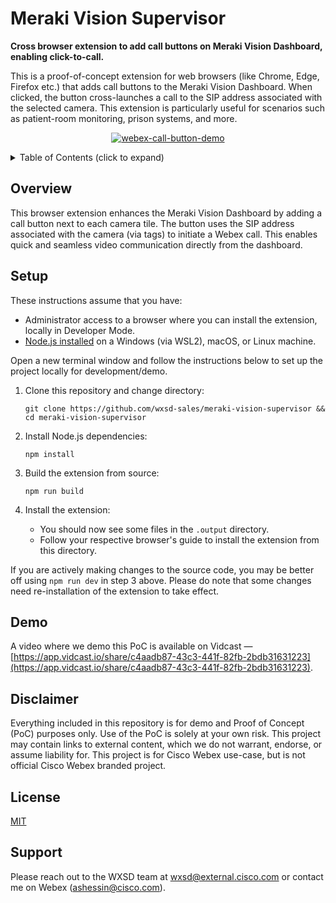 # Meraki Vision Supervisor

**Cross browser extension to add call buttons on Meraki Vision Dashboard, enabling click-to-call.**

This is a proof-of-concept extension for web browsers (like Chrome, Edge, Firefox etc.) that adds call buttons to the Meraki Vision Dashboard. When clicked, the button cross-launches a call to the SIP address associated with the selected camera. This extension is particularly useful for scenarios such as patient-room monitoring, prison systems, and more.

<p align="center">
   <a href="https://app.vidcast.io/share/c4aadb87-43c3-441f-82fb-2bdb31631223" target="_blank">
       <img 
          src="https://github.com/wxsd-sales/meraki-vision-supervisor/assets/6129517/f76d918c-2a3f-478f-b2f6-3f13b1285fb0" 
          alt="webex-call-button-demo"
          />
    </a>
</p>

<!-- ⛔️ MD-MAGIC-EXAMPLE:START (TOC:collapse=true&collapseText=Click to expand) -->
<details>
<summary>Table of Contents (click to expand)</summary>

- [Overview](#overview)
- [Setup](#setup)
- [Demo](#demo)
- [Disclaimer](#disclaimer)
- [License](#license)
- [Support](#support)

</details>
<!-- ⛔️ MD-MAGIC-EXAMPLE:END -->

## Overview

This browser extension enhances the Meraki Vision Dashboard by adding a call button next to each camera tile. The button uses the SIP address associated with the camera (via tags) to initiate a Webex call. This enables quick and seamless video communication directly from the dashboard.

## Setup

These instructions assume that you have:

- Administrator access to a browser where you can install the extension, locally in Developer Mode.
- [Node.js installed](https://nodejs.org/en/learn/getting-started/how-to-install-nodejs) on a Windows (via WSL2), macOS, or Linux machine.

Open a new terminal window and follow the instructions below to set up the project locally for development/demo.

1. Clone this repository and change directory:

   ```
   git clone https://github.com/wxsd-sales/meraki-vision-supervisor && cd meraki-vision-supervisor
   ```

2. Install Node.js dependencies:

   ```
   npm install
   ```

3. Build the extension from source:

   ```
   npm run build
   ```

4. Install the extension:
   - You should now see some files in the `.output` directory.
   - Follow your respective browser's guide to install the extension from this directory.

If you are actively making changes to the source code, you may be better off using `npm run dev` in step 3 above. Please
do note that some changes need re-installation of the extension to take effect.

## Demo

A video where we demo this PoC is available on Vidcast — [https://app.vidcast.io/share/c4aadb87-43c3-441f-82fb-2bdb31631223](https://app.vidcast.io/share/c4aadb87-43c3-441f-82fb-2bdb31631223).

## Disclaimer

Everything included in this repository is for demo and Proof of Concept (PoC) purposes only. Use of the PoC is solely
at your own risk. This project may contain links to external content, which we do not warrant, endorse, or assume
liability for. This project is for Cisco Webex use-case, but is not official Cisco Webex branded project.

## License

[MIT](./LICENSE)

## Support

Please reach out to the WXSD team at [wxsd@external.cisco.com](mailto:wxsd@external.cisco.com?cc=ashessin@cisco.com&subject=Meraki%20Vision%20Supervisor) or contact me on Webex (ashessin@cisco.com).
